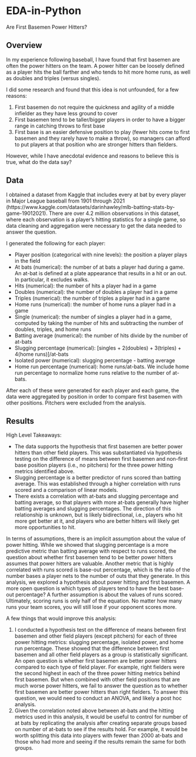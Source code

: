 # EDA-in-Python
Are First Basemen Power Hitters?

<h2>Overview</h2>
<p>In my experience following baseball, I have found that first basemen are often the power hitters on the team.  A power hitter can be loosely defined as a player hits the ball farther and who tends to hit more home runs, as well as doubles and triples (versus singles).</p>

I did some research and found that this idea is not unfounded, for a few reasons:
1. First basemen do not require the quickness and agility of a middle infielder as they have less ground to cover
2. First basemen tend to be taller/bigger players in order to have a bigger range in catching throws to first base
3.  First base is an easier defensive position to play (fewer hits come to first basemen and they rarely have to make a throw), so managers can afford to put players at that position who are stronger hitters than fielders. 

However, while I have anecdotal evidence and reasons to believe this is true, what do the data say?

<h2>Data</h2>
<p>I obtained a dataset from Kaggle that includes every at bat by every player in Major League baseball from 1901 through 2021 (https://www.kaggle.com/datasets/darinhawley/mlb-batting-stats-by-game-19012021).  There are over 4.2 million observations in this dataset, where each observation is a player’s hitting statistics for a single game, so data cleaning and aggregation were necessary to get the data needed to answer the question.</p>

I generated the following for each player:
- Player position (categorical with nine levels): the position a player plays in the field
- At bats (numerical): the number of at bats a player had during a game.  An at-bat is defined at a plate appearance that results in a hit or an out.  In particular, it excludes walks.
- Hits (numerical): the number of hits a player had in a game
- Doubles (numerical): the number of doubles a player had in a game
- Triples (numerical): the number of triples a player had in a game
- Home runs (numerical): the number of home runs a player had in a game
- Single (numerical): the number of singles a player had in a game, computed by taking the number of hits and subtracting the number of doubles, triples, and home runs
- Batting average (numerical): the number of hits divide by the number of at-bats
- Slugging percentage (numerical): [singles + 2(doubles) + 3(triples) + 4(home runs)]/at-bats
- Isolated power (numerical): slugging percentage - batting average
- Home run percentage (numerical): home runs/at-bats.  We include home run percentage to normalize home runs relative to the number of at-bats.

After each of these were generated for each player and each game, the data were aggregated by position in order to compare first basemen with other positions.  Pitchers were excluded from the analysis.


<h2>Results</h2>

High Level Takeaways:
- The data supports the hypothesis that first basemen are better power hitters than other field players.  This was substantiated via hypothesis testing on the difference of means between first basemen and non-first base position players (i.e., no pitchers) for the three power hitting metrics identified above.
- Slugging percentage is a better predictor of runs scored than batting average.  This was established through a higher correlation with runs scored and a comparison of linear models.
- There exists a correlation with at-bats and slugging percentage and batting average, so that players with more at-bats generally have higher batting averages and slugging percentages.  The direction of this relationship is unknown, but is likely bidirectional, i.e., players who hit more get better at it, and players who are better hitters will likely get more opportunities to hit.  

<p>In terms of assumptions, there is an implicit assumption about the value of power hitting.  While we showed that slugging percentage is a more predictive metric than batting average with respect to runs scored, the question about whether first basemen tend to be better power hitters assumes that power hitters are valuable.  Another metric that is highly correlated with runs scored is base-out percentage, which is the ratio of the number bases a player nets to the number of outs that they generate.  In this analysis, we explored a hypothesis about power hitting and first basemen.  A more open question is which types of players tend to have the best base-out percentage?  A further assumption is about the values of runs scored.  Ultimately, scoring runs is only half of the equation.  No matter how many runs your team scores, you will still lose if your opponent scores more.  </p>

A few things that would improve this analysis:
1.	I conducted a hypothesis test on the difference of means between first basemen and other field players (except pitchers) for each of three power hitting metrics: slugging percentage, isolated power, and home run percentage.  These showed that the difference between first basemen and all other field players as a group is statistically significant.  An open question is whether first basemen are better power hitters compared to each type of field player.  For example, right fielders were the second highest in each of the three power hitting metrics behind first basemen.  But when combined with other field positions that are much worse power hitters, we fail to answer the question as to whether first basemen are better power hitters than right fielders.  To answer this question, we would need to conduct an ANOVA, and likely a post hoc analysis.
2.	Given the correlation noted above between at-bats and the hitting metrics used in this analysis, it would be useful to control for number of at bats by replicating the analysis after creating separate groups based on number of at-bats to see if the results hold.  For example, it would be worth splitting this data into players with fewer than 2000 at-bats and those who had more and seeing if the results remain the same for both groups.

